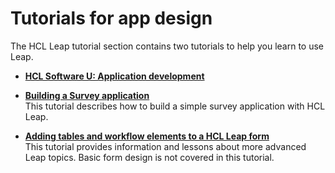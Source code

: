 # Tutorials for app design 

The HCL Leap tutorial section contains two tutorials to help you learn to use Leap.

-   **[HCL Software U: Application development](tut_video_overview.md)**  

-   **[Building a Survey application](tut_survey_application_OV.md)**  
This tutorial describes how to build a simple survey application with HCL Leap.
-   **[Adding tables and workflow elements to a HCL Leap form](tut_roles_and_stages_OV.md)**  
This tutorial provides information and lessons about more advanced Leap topics. Basic form design is not covered in this tutorial.

